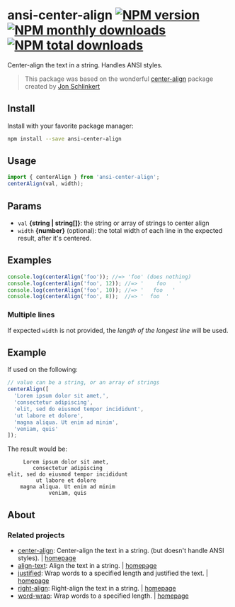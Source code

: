 # ansi-center-align [![NPM version](https://img.shields.io/npm/v/ansi-center-align.svg?style=flat)](https://www.npmjs.com/package/ansi-center-align) [![NPM monthly downloads](https://img.shields.io/npm/dm/ansi-center-align.svg?style=flat)](https://npmjs.org/package/ansi-center-align) [![NPM total downloads](https://img.shields.io/npm/dt/ansi-center-align.svg?style=flat)](https://npmjs.org/package/ansi-center-align)

Center-align the text in a string. Handles ANSI styles.

> This package was based on the wonderful [center-align](https://github.com/jonschlinkert/center-align) package created by [Jon Schlinkert](https://github.com/jonschlinkert)

## Install

Install with your favorite package manager:

```sh
npm install --save ansi-center-align
```

## Usage

```js
import { centerAlign } from 'ansi-center-align';
centerAlign(val, width);
```

## Params

* `val` **{string | string[]}**: the string or array of strings to center align
* `width` **{number}** (optional): the total width of each line in the expected result, after it's centered.

## Examples

```js
console.log(centerAlign('foo')); //=> 'foo' (does nothing)
console.log(centerAlign('foo', 12)); //=> '    foo    '
console.log(centerAlign('foo', 10)); //=> '   foo   '
console.log(centerAlign('foo', 8));  //=> '  foo  '
```

### Multiple lines

If expected `width` is not provided, the _length of the longest line_ will be used.

## Example

If used on the following:

```js
// value can be a string, or an array of strings
centerAlign([
  'Lorem ipsum dolor sit amet,',
  'consectetur adipiscing',
  'elit, sed do eiusmod tempor incididunt',
  'ut labore et dolore',
  'magna aliqua. Ut enim ad minim',
  'veniam, quis'
]);
```

The result would be:

```text
     Lorem ipsum dolor sit amet,
        consectetur adipiscing
elit, sed do eiusmod tempor incididunt
         ut labore et dolore
    magna aliqua. Ut enim ad minim
             veniam, quis
```

## About

### Related projects

* [center-align](https://www.npmjs.com/package/center-align): Center-align the text in a string. (but doesn't handle ANSI styles). | [homepage](https://github.com/jonschlinkert/center-align "Center-align the text in a string.")
* [align-text](https://www.npmjs.com/package/align-text): Align the text in a string. | [homepage](https://github.com/jonschlinkert/align-text "Align the text in a string.")
* [justified](https://www.npmjs.com/package/justified): Wrap words to a specified length and justified the text. | [homepage](https://github.com/jonschlinkert/justified "Wrap words to a specified length and justified the text.")
* [right-align](https://www.npmjs.com/package/right-align): Right-align the text in a string. | [homepage](https://github.com/jonschlinkert/right-align "Right-align the text in a string.")
* [word-wrap](https://www.npmjs.com/package/word-wrap): Wrap words to a specified length. | [homepage](https://github.com/jonschlinkert/word-wrap "Wrap words to a specified length.")

